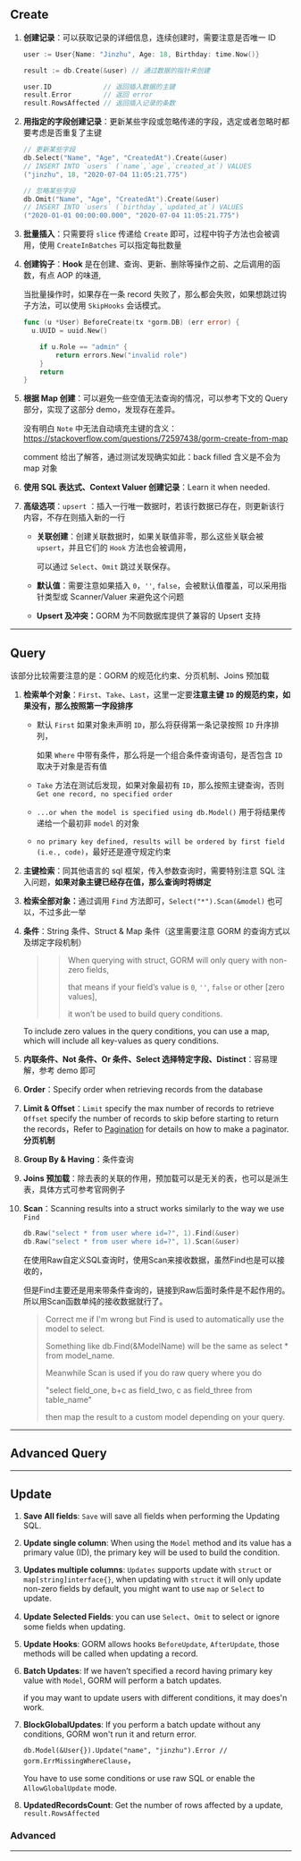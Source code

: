 ## Create

1. <strong>创建记录</strong>：可以获取记录的详细信息，连续创建时，需要注意是否唯一 ID

   ````go
   user := User{Name: "Jinzhu", Age: 18, Birthday: time.Now()}
   
   result := db.Create(&user) // 通过数据的指针来创建
   
   user.ID             // 返回插入数据的主键
   result.Error        // 返回 error
   result.RowsAffected // 返回插入记录的条数
   ````

2. <strong>用指定的字段创建记录</strong>：更新某些字段或忽略传递的字段，选定或者忽略时都要考虑是否重复了主键

   ````go
   // 更新某些字段
   db.Select("Name", "Age", "CreatedAt").Create(&user)
   // INSERT INTO `users` (`name`,`age`,`created_at`) VALUES 
   ("jinzhu", 18, "2020-07-04 11:05:21.775")
   
   // 忽略某些字段
   db.Omit("Name", "Age", "CreatedAt").Create(&user)
   // INSERT INTO `users` (`birthday`,`updated_at`) VALUES 
   ("2020-01-01 00:00:00.000", "2020-07-04 11:05:21.775")
   ````

3. <strong>批量插入</strong>：只需要将 `slice` 传递给 `Create` 即可，过程中钩子方法也会被调用，使用 `CreateInBatches` 可以指定每批数量

4. <strong>创建钩子</strong>：<strong>Hook</strong> 是在创建、查询、更新、删除等操作之前、之后调用的函数，有点 AOP 的味道,

   当批量操作时，如果存在一条 record 失败了，那么都会失败，如果想跳过钩子方法，可以使用 `SkipHooks` 会话模式。

   ```go
   func (u *User) BeforeCreate(tx *gorm.DB) (err error) {
     u.UUID = uuid.New()
   
       if u.Role == "admin" {
           return errors.New("invalid role")
       }
       return
   }
   ```

5. <strong>根据 Map 创建</strong>：可以避免一些空值无法查询的情况，可以参考下文的 Query 部分，实现了这部分 demo，发现存在差异。

   没有明白 `Note` 中无法自动填充主键的含义：https://stackoverflow.com/questions/72597438/gorm-create-from-map

   comment 给出了解答，通过测试发现确实如此：back filled 含义是不会为 map 对象

6. <strong>使用 SQL 表达式、Context Valuer 创建记录</strong>：Learn it when needed.

7. <strong>高级选项</strong>：`upsert` ：插入一行唯一数据时，若该行数据已存在，则更新该行内容，不存在则插入新的一行

   * <strong>关联创建</strong>：创建关联数据时，如果关联值非零，那么这些关联会被 `upsert`，并且它们的 `Hook` 方法也会被调用，

     可以通过 `Select`、`Omit` 跳过关联保存。

   * <strong>默认值</strong>：需要注意如果插入 `0`，`''`, `false`，会被默认值覆盖，可以采用指针类型或 Scanner/Valuer 来避免这个问题

   * <strong>Upsert 及冲突：</strong>GORM 为不同数据库提供了兼容的 Upsert 支持

---

## Query

该部分比较需要注意的是：GORM 的规范化约束、分页机制、Joins 预加载

1. <strong>检索单个对象</strong>：`First`、`Take`、`Last`，这里一定要<strong>注意主键 `ID` 的规范约束，如果没有，那么按照第一字段排序</strong>

   * 默认 `First` 如果对象未声明 `ID`，那么将获得第一条记录按照 `ID` 升序排列，

     如果 `Where` 中带有条件，那么将是一个组合条件查询语句，是否包含 `ID` 取决于对象是否有值

   * `Take` 方法在测试后发现，如果对象最初有 `ID`，那么按照主键查询，否则 `Get one record, no specified order`

   * `...or when the model is specified using db.Model()` 用于将结果传递给一个最初非 `model` 的对象

   * `no primary key defined, results will be ordered by first field (i.e., code)`，最好还是遵守规定约束

2. <strong>主键检索</strong>：同其他语言的 sql 框架，传入参数查询时，需要特别注意 SQL 注入问题，<strong>如果对象主键已经存在值，那么查询时将绑定</strong>

3. <strong>检索全部对象：</strong>通过调用  `Find` 方法即可，`Select("*").Scan(&model)` 也可以，不过多此一举

4. <strong>条件</strong>：String 条件、Struct & Map 条件（这里需要注意 GORM 的查询方式以及绑定字段机制）

   > > When querying with struct, GORM will only query with non-zero fields, 
   > >
   > > that means if your field’s value is `0`, `''`, `false` or other [zero values], 
   > >
   > > it won’t be used to build query conditions.

   To include zero values in the query conditions, you can use a map, which will include all key-values as query conditions.

5. <strong>内联条件、Not 条件、Or 条件、Select 选择特定字段、Distinct</strong>：容易理解，参考 demo 即可

6. <strong>Order</strong>：Specify order when retrieving records from the database

7. <strong>Limit & Offset</strong>：`Limit` specify the max number of records to retrieve `Offset` specify the number of records to skip before starting to return the records，Refer to [Pagination](https://gorm.io/zh_CN/docs/scopes.html#pagination) for details on how to make a paginator.<strong>分页机制</strong>

8. <strong>Group By & Having</strong>：条件查询

9. <strong>Joins 预加载</strong>：除去表的关联的作用，预加载可以是无关的表，也可以是派生表，具体方式可参考官网例子

10. <strong>Scan</strong>：Scanning results into a struct works similarly to the way we use `Find`

    ```go
    db.Raw("select * from user where id=?", 1).Find(&user)
    db.Raw("select * from user where id=?", 1).Scan(&user)
    ```

    在使用Raw自定义SQL查询时，使用Scan来接收数据，虽然Find也是可以接收的，

    但是Find主要还是用来带条件查询的，链接到Raw后面时条件是不起作用的。所以用Scan函数单纯的接收数据就行了。

    > Correct me if I'm wrong but Find is used to automatically use the model to select. 
    >
    > Something like db.Find(&ModelName) will be the same as select * from model_name.
    >
    > Meanwhile Scan is used if you do raw query where you do 
    >
    > "select field_one, b+c as field_two, c as field_three from table_name" 
    >
    > then map the result to a custom model depending on your query.

----

## Advanced Query

---

## Update

1. <strong>Save All fields</strong>: `Save` will save all fields when performing the Updating SQL.

2. <strong>Update single column</strong>: When using the `Model` method and its value has a primary value (ID), 
   the primary key will be used to build the condition.

3. <strong>Updates multiple columns</strong>: `Updates` supports update with `struct` or `map[string]interface{}`, 
   when updating with `struct` it will only update non-zero fields by default, you might want to use `map` or `Select` to update.

4. <strong>Update Selected Fields</strong>: you can use `Select`、`Omit` to select or ignore some fields when updating.

5. <strong>Update Hooks</strong>: GORM allows hooks  `BeforeUpdate`,  `AfterUpdate`, those methods will be called when updating a record.

6. <strong>Batch Updates</strong>: If we haven’t specified a record having primary key value with `Model`, GORM will perform a batch updates.

   if you may want to update users with different conditions,  it may does'n work.

7. <strong>BlockGlobalUpdates</strong>: If you perform a batch update without any conditions, GORM won't run it and return error.

   `db.Model(&User{}).Update("name", "jinzhu").Error // gorm.ErrMissingWhereClause`，

   You have to use some conditions or use raw SQL or enable the `AllowGlobalUpdate` mode.

8. <strong>UpdatedRecordsCount</strong>: Get the number of rows affected by a update, `result.RowsAffected`

### Advanced

-----

